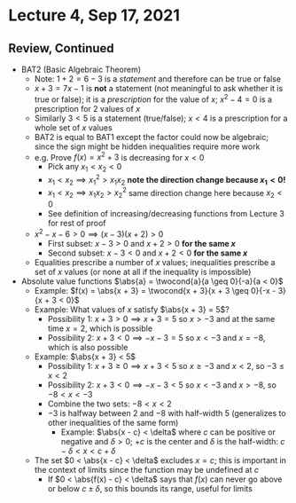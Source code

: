 # Lecture 4, Sep 17, 2021

## Review, Continued

* BAT2 (Basic Algebraic Theorem)
	* Note: $1 + 2 = 6 - 3$ is a *statement* and therefore can be true or false
	* $x + 3 = 7x - 1$ is **not** a statement (not meaningful to ask whether it is true or false); it is a *prescription* for the value of $x$; $x^2 - 4 = 0$ is a prescription for 2 values of $x$
	* Similarly $3 < 5$ is a statement (true/false); $x < 4$ is a prescription for a whole set of $x$ values
	* BAT2 is equal to BAT1 except the factor could now be algebraic; since the sign might be hidden inequalities require more work
	* e.g. Prove $f(x) = x^2 + 3$ is decreasing for $x < 0$
		* Pick any $x_1 < x_2 < 0$
		* $x_1 < x_2 \implies x_1^2 > x_1x_2$ **note the direction change because $x_1 < 0$!**
		* $x_1 < x_2 \implies x_1x_2 > x_2^2$ same direction change here because $x_2 < 0$
		* See definition of increasing/decreasing functions from Lecture 3 for rest of proof
	* $x^2 - x - 6 > 0 \implies (x - 3)(x + 2) > 0$
		* First subset: $x - 3 > 0$ and $x + 2 > 0$ **for the same $x$**
		* Second subset: $x - 3 < 0$ and $x + 2 < 0$ **for the same $x$**
	* Equalities prescribe a number of $x$ values; inequalities prescribe a set of $x$ values (or none at all if the inequality is impossible)
* Absolute value functions $\abs{a} = \twocond{a}{a \geq 0}{-a}{a < 0}$
	* Example: $f(x) = \abs{x + 3} = \twocond{x + 3}{x + 3 \geq 0}{-x - 3}{x + 3 < 0}$
	* Example: What values of $x$ satisfy $\abs{x + 3} = 5$?
		* Possibility 1: $x + 3 > 0 \implies x + 3 = 5$ so $x > -3$ and at the same time $x = 2$, which is possible
		* Possibility 2: $x + 3 < 0 \implies -x - 3  = 5$ so $x < -3$ and $x = -8$, which is also possible
	* Example: $\abs{x + 3} < 5$
		* Possibility 1: $x + 3 \geq 0 \implies x + 3 < 5$ so $x \geq -3$ and $x < 2$, so $-3 \leq x < 2$
		* Possibility 2: $x + 3 < 0 \implies -x - 3 < 5$ so $x < -3$ and $x > -8$, so $-8 < x < -3$
		* Combine the two sets: $-8 < x < 2$
		* $-3$ is halfway between $2$ and $-8$ with half-width $5$ (generalizes to other inequalities of the same form)
			* Example: $\abs{x - c} < \delta$ where $c$ can be positive or negative and $\delta > 0$; $+c$ is the center and $\delta$ is the half-width: $c - \delta < x < c + \delta$
	* The set $0 < \abs{x - c} < \delta$ excludes $x = c$; this is important in the context of limits since the function may be undefined at $c$
		* If $0 < \abs{f(x) - c} < \delta$ says that $f(x)$ can never go above or below $c \pm \delta$, so this bounds its range, useful for limits

